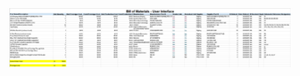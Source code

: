 <img src="https://github.com/Rohan-Fernandez/Rohan-Fernandez.github.io/blob/main/Images/UI%20BOM%20Image.png?raw=true">
